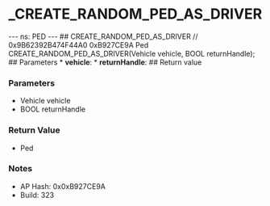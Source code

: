 # _CREATE_RANDOM_PED_AS_DRIVER

--- ns: PED --- ## CREATE_RANDOM_PED_AS_DRIVER  // 0x9B62392B474F44A0 0xB927CE9A Ped CREATE_RANDOM_PED_AS_DRIVER(Vehicle vehicle, BOOL returnHandle);   ## Parameters * **vehicle**: * **returnHandle**:  ## Return value

### Parameters
* Vehicle vehicle
* BOOL returnHandle

### Return Value
* Ped

### Notes
* AP Hash: 0x0xB927CE9A
* Build: 323

